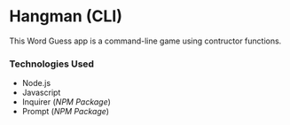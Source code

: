 # Hangman (CLI)
This Word Guess app is a command-line game using contructor functions.

### Technologies Used

- Node.js
- Javascript
- Inquirer (*NPM Package*)
- Prompt (*NPM Package*)
